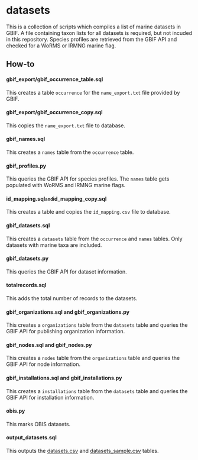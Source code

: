 # datasets

This is a collection of scripts which compiles a list of marine datasets in GBIF. A file containing taxon lists for all datasets is required, but not incuded in this repository. Species profiles are retrieved from the GBIF API and checked for a WoRMS or IRMNG marine flag.

## How-to

#### gbif_export/gbif_occurrence_table.sql

This creates a table `occurrence` for the `name_export.txt` file provided by GBIF.

#### gbif_export/gbif_occurrence_copy.sql

This copies the `name_export.txt` file to database.

#### gbif_names.sql

This creates a `names` table from the `occurrence` table.

#### gbif_profiles.py

This queries the GBIF API for species profiles. The `names` table gets populated with WoRMS and IRMNG marine flags.

#### id_mapping.sql` and `id_mapping_copy.sql

This creates a table and copies the `id_mapping.csv` file to database.

#### gbif_datasets.sql

This creates a `datasets` table from the `occurrence` and `names` tables. Only datasets with marine taxa are included.

#### gbif_datasets.py

This queries the GBIF API for dataset information.

#### totalrecords.sql

This adds the total number of records to the datasets.

#### gbif_organizations.sql and gbif_organizations.py

This creates a `organizations` table from the `datasets` table and queries the GBIF API for publishing organization information.

#### gbif_nodes.sql and gbif_nodes.py

This creates a `nodes` table from the `organizations` table and queries the GBIF API for node information.

#### gbif_installations.sql and gbif_installations.py

This creates a `installations` table from the `datasets` table and queries the GBIF API for installation information.

#### obis.py

This marks OBIS datasets.

#### output_datasets.sql

This outputs the [datasets.csv](datasets.csv) and [datasets_sample.csv](datasets_sample.csv) tables.
